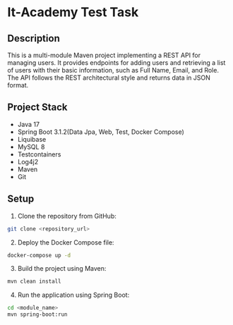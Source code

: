 # It-Academy Test Task

## Description

This is a multi-module Maven project implementing a REST API for managing users. It provides endpoints for adding users and retrieving a list of users with their basic information, such as Full Name, Email, and Role. The API follows the REST architectural style and returns data in JSON format.

## Project Stack

- Java 17 
- Spring Boot 3.1.2(Data Jpa, Web, Test, Docker Compose)
- Liquibase
- MySQL 8
- Testcontainers
- Log4j2
- Maven
- Git

## Setup

1. Clone the repository from GitHub:

```bash
git clone <repository_url>
```

2. Deploy the Docker Compose file:

```bash
docker-compose up -d
```

3. Build the project using Maven:

```bash
mvn clean install
```
4. Run the application using Spring Boot:

```bash
cd <module_name>
mvn spring-boot:run
```
